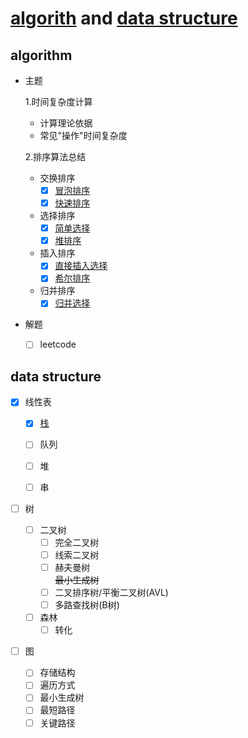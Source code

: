 # [algorith](#algorith) and [data structure](#data-structure)

## algorithm

- 主题

    1.时间复杂度计算
     - 计算理论依据
     - 常见"操作"时间复杂度

    2.排序算法总结  
    
     - 交换排序
       - [x] [冒泡排序](python_implement/sort/bubble_sort.py)
       - [x] [快速排序](python_implement/sort/quick_sort.py)
     - 选择排序
       - [x] [简单选择](python_implement/sort/select_sort.py)
       - [x] [堆排序](python_implement/sort/heap_sort.py)
     - 插入排序
       - [x] [直接插入选择](python_implement/sort/insert_sort.py)
       - [x] [希尔排序](python_implement/sort/shell_sort.py)
     - 归并排序
       - [x] [归并选择](python_implement/sort/merge_sort.py)

- 解题
    - [ ] leetcode

## data structure

- [x] 线性表

    - [x] [栈](basic_concept.md#test)

    - [ ] 队列

    - [ ] 堆

    - [ ] 串

- [ ] 树

    - [ ] 二叉树
        - [ ] 完全二叉树
        - [ ] 线索二叉树
        - [ ] 赫夫曼树  
        ~~最小生成树~~
        - [ ] 二叉排序树/平衡二叉树(AVL)
        - [ ] 多路查找树(B树)

    - [ ] 森林
        - [ ] 转化

- [ ] 图
    - [ ] 存储结构
    - [ ] 遍历方式
    - [ ] 最小生成树
    - [ ] 最短路径
    - [ ] 关键路径
